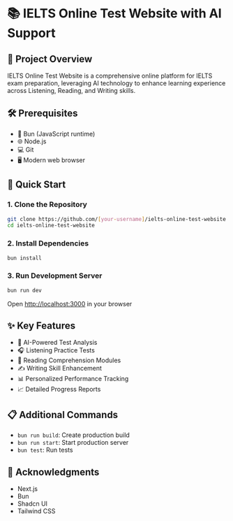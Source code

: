 # 📚 IELTS Online Test Website with AI Support

## 🎯 Project Overview

IELTS Online Test Website is a comprehensive online platform for IELTS exam preparation, leveraging AI technology to enhance learning experience across Listening, Reading, and Writing skills.

## 🛠 Prerequisites

- 🧬 Bun (JavaScript runtime)
- 🌐 Node.js
- 💻 Git
- 🖥 Modern web browser

## 🚀 Quick Start

### 1. Clone the Repository
```bash
git clone https://github.com/[your-username]/ielts-online-test-website.git
cd ielts-online-test-website
```

### 2. Install Dependencies
```bash
bun install
```

### 3. Run Development Server
```bash
bun run dev
```
Open [http://localhost:3000](http://localhost:3000) in your browser

## ✨ Key Features

- 🤖 AI-Powered Test Analysis
- 🎧 Listening Practice Tests
- 📖 Reading Comprehension Modules
- ✍️ Writing Skill Enhancement
- 📊 Personalized Performance Tracking
- 📈 Detailed Progress Reports

## 📋 Additional Commands

- `bun run build`: Create production build
- `bun run start`: Start production server
- `bun test`: Run tests

## 🙏 Acknowledgments

- Next.js
- Bun
- Shadcn UI
- Tailwind CSS
